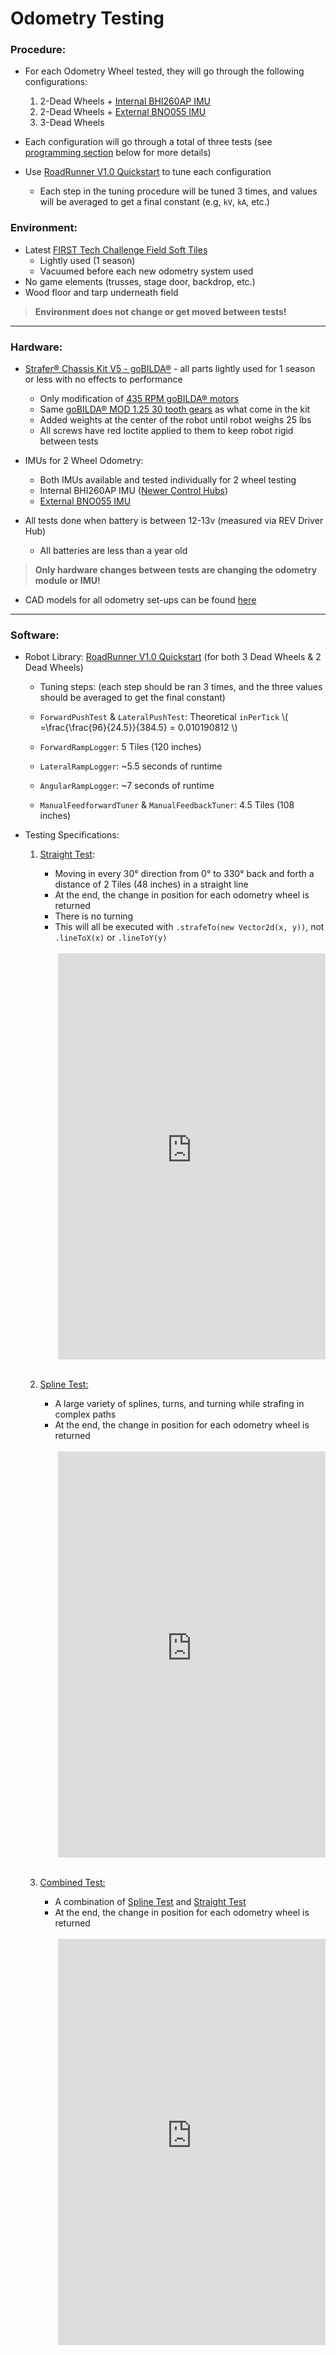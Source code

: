 # Odometry Testing

### Procedure:
- For each Odometry Wheel tested, they will go through the following configurations:
  1. 2-Dead Wheels + [Internal BHI260AP IMU](https://www.revrobotics.com/rev-31-1595/)
  2. 2-Dead Wheels + [External BNO055 IMU](https://www.adafruit.com/product/2472)
  3. 3-Dead Wheels

- Each configuration will go through a total of three tests (see [programming section](./OdometryTesting.md#software) below for more details)

- Use [RoadRunner V1.0 Quickstart](https://rr.brott.dev/docs/) to tune each configuration
   - Each step in the tuning procedure will be tuned 3 times, and values will be averaged to get a final constant (e.g, `kV`, `kA`, etc.)

### Environment:
- Latest [FIRST Tech Challenge Field Soft Tiles](https://www.andymark.com/products/soft-tiles-for-first-tech-challenge-field-options)
    - Lightly used (1 season)
    - Vacuumed before each new odometry system used
- No game elements (trusses, stage door, backdrop, etc.)
- Wood floor and tarp underneath field
> **Environment does not change or get moved between tests!**

---

### Hardware:
- [Strafer® Chassis Kit V5 - goBILDA®](https://www.gobilda.com/strafer-chassis-kit-v5/) - all parts lightly used for 1 season or less with no effects to performance
    - Only modification of [435 RPM goBILDA® motors](https://www.gobilda.com/5203-series-yellow-jacket-planetary-gear-motor-13-7-1-ratio-24mm-length-8mm-rex-shaft-435-rpm-3-3-5v-encoder/)
    - Same [goBILDA® MOD 1.25 30 tooth gears](https://www.gobilda.com/2315-series-steel-miter-gear-mod-1-25-set-screw-8mm-rex-bore-30-tooth/) as what come in the kit
    - Added weights at the center of the robot until robot weighs 25 lbs
    - All screws have red loctite applied to them to keep robot rigid between tests

- IMUs for 2 Wheel Odometry:
    - Both IMUs available and tested individually for 2 wheel testing
    - Internal BHI260AP IMU ([Newer Control Hubs](https://www.revrobotics.com/rev-31-1595/))
    - [External BNO055 IMU](https://www.adafruit.com/product/2472)

- All tests done when battery is between 12-13v (measured via REV Driver Hub)
    - All batteries are less than a year old
> **Only hardware changes between tests are changing the odometry module or IMU!**
- CAD models for all odometry set-ups can be found [here](https://cad.onshape.com/documents/00fb2b8fdbd2d0c2cdcbc217/w/79d9fab6dc2812b605647b2f/e/d73efa616f99a98bcc69a6b4)

---

### Software:
- Robot Library: [RoadRunner V1.0 Quickstart](https://rr.brott.dev/docs/) (for both 3 Dead Wheels & 2 Dead Wheels)
    - Tuning steps: (each step should be ran 3 times, and the three values should be averaged to get the final constant)
    - `ForwardPushTest` & `LateralPushTest`: Theoretical `inPerTick` \\( =\frac{\frac{96}{24.5}}{384.5} = 0.010190812 \\)

    - `ForwardRampLogger`: 5 Tiles (120 inches)
  
    - `LateralRampLogger`: ~5.5 seconds of runtime
  
    - `AngularRampLogger`: ~7 seconds of runtime
  
    - `ManualFeedforwardTuner` & `ManualFeedbackTuner`: 4.5 Tiles (108 inches)

- Testing Specifications:

    1. [Straight Test](./StraightTest.md):
        - Moving in every 30° direction from 0° to 330° back and forth a distance of 2 Tiles (48 inches) in a straight line
        - At the end, the change in position for each odometry wheel is returned
        - There is no turning
        - This will all be executed with `.strafeTo(new Vector2d(x, y))`, not `.lineToX(x)` or `.lineToY(y)`

        <br>
            <div class="video-container-1">
                <iframe width="505" height="650"
                    src="https://www.youtube.com/embed/0vLSH07H9QM?rel=0&modestbranding=1" title="waitSeconds()" frameborder="0" allow="accelerometer; clipboard-write; encrypted-media; gyroscope; picture-in-picture; web-share" referrerpolicy="strict-origin-when-cross-origin" allowfullscreen>
                </iframe>
            </div>
        <br>

    2. [Spline Test:](./SplineTest.md)
        - A large variety of splines, turns, and turning while strafing in complex paths
        - At the end, the change in position for each odometry wheel is returned

        <br>
            <div class="video-container-1">
                <iframe width="505" height="650"
                    src="https://www.youtube.com/embed/l5nCy-ByGY4?rel=0&modestbranding=1" title="waitSeconds()" frameborder="0" allow="accelerometer; clipboard-write; encrypted-media; gyroscope; picture-in-picture; web-share" referrerpolicy="strict-origin-when-cross-origin" allowfullscreen>
                </iframe>
            </div>
        <br>

    3. [ Combined Test:](./CombinedTest.md)
        - A combination of [Spline Test](./SplineTest.md) and [Straight Test](./StraightTest.md)
        - At the end, the change in position for each odometry wheel is returned

        <br>
            <div class="video-container-1">
                <iframe width="505" height="650"
                    src="https://www.youtube.com/embed/D9ous77Ukqo?rel=0&modestbranding=1" title="waitSeconds()" frameborder="0" allow="accelerometer; clipboard-write; encrypted-media; gyroscope; picture-in-picture; web-share" referrerpolicy="strict-origin-when-cross-origin" allowfullscreen>
                </iframe>
            </div>
        <br>

<style>
    .video-container-1 {
        display: flex;
        flex-wrap: wrap;
        margin-left: 28px;
    }

    @media (max-width: 600px) {
        .video-container-1 {
            display: block;
            margin: 0 auto;
        }

        .video-container-1 iframe {
            width: 328px;
            height: 423px;
            display: block;
            justify-content: center;
            margin-left: -64px;
        }
    }
</style>
